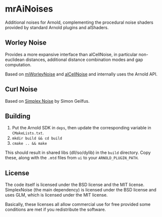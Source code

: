 # mrAiNoises
Additional noises for Arnold, complementing the procedural noise shaders provided by standard Arnold plugins and alShaders.

## Worley Noise
Provides a more expansive interface than alCellNoise, in particular non-euclidean distances, additional distance combination modes and gap computation.

Based on [miWorleyNoise](https://github.com/mruegenberg/miWorleyNoise) and [alCellNoise](http://anderslanglands.com/) and internally uses the Arnold API.

## Curl Noise
Based on [Simplex Noise](https://github.com/simongeilfus/SimplexNoise) by Simon Geilfus.

## Building
1. Put the Arnold SDK in `deps`, then update the corresponding variable in `CMakeLists.txt`.
2. `mkdir build && cd build`
3. `cmake .. && make`

This should result in shared libs (dll/so/dylib) in the `build` directory. Copy these, along with the `.mtd` files from `ui` to your `ARNOLD_PLUGIN_PATH`.

## License
The code itself is licensed under the BSD license and the MIT license. 
SimplexNoise (the main dependency) is licensed under the BSD license and uses GLM, which is licensed under the MIT license.

Basically, these licenses all allow commercial use for free provided some conditions are met if you redistribute the software.
